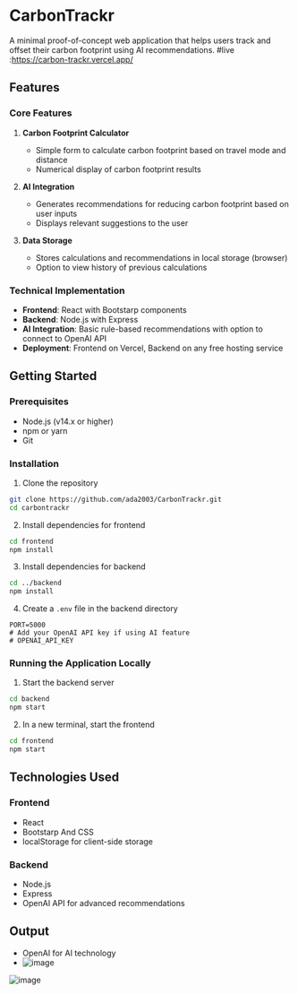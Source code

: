 
# CarbonTrackr

A minimal proof-of-concept web application that helps users track and offset their carbon footprint using AI recommendations.
#live :https://carbon-trackr.vercel.app/
## Features
### Core Features

1. **Carbon Footprint Calculator**
   - Simple form to calculate carbon footprint based on travel mode and distance
   - Numerical display of carbon footprint results

2. **AI Integration**
   - Generates recommendations for reducing carbon footprint based on user inputs
   - Displays relevant suggestions to the user

3. **Data Storage**
   - Stores calculations and recommendations in local storage (browser)
   - Option to view history of previous calculations

### Technical Implementation

- **Frontend**: React with Bootstarp components
- **Backend**: Node.js with Express
- **AI Integration**: Basic rule-based recommendations with option to connect to OpenAI API
- **Deployment**: Frontend on Vercel, Backend on any free hosting service

## Getting Started

### Prerequisites

- Node.js (v14.x or higher)
- npm or yarn
- Git

### Installation

1. Clone the repository
```bash
git clone https://github.com/ada2003/CarbonTrackr.git
cd carbontrackr
```

2. Install dependencies for frontend
```bash
cd frontend
npm install
```

3. Install dependencies for backend
```bash
cd ../backend
npm install
```

4. Create a `.env` file in the backend directory
```
PORT=5000
# Add your OpenAI API key if using AI feature
# OPENAI_API_KEY
```

### Running the Application Locally

1. Start the backend server
```bash
cd backend
npm start
```

2. In a new terminal, start the frontend
```bash
cd frontend
npm start
```

## Technologies Used

### Frontend
- React
- Bootstarp And CSS 
- localStorage for client-side storage

### Backend
- Node.js
- Express
- OpenAI API for advanced recommendations

## Output

- OpenAI for AI technology
- ![image](https://github.com/user-attachments/assets/cd052d99-ddce-4140-b2fb-003ad3c56a85)

![image](https://github.com/user-attachments/assets/4e43b2f2-0642-4f1d-b215-4868ca40224f)

